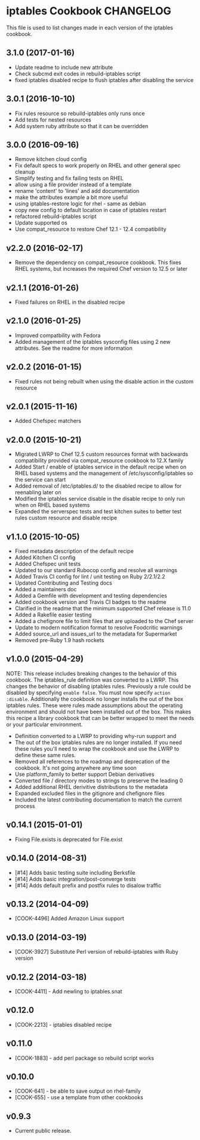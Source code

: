 # iptables Cookbook CHANGELOG
This file is used to list changes made in each version of the iptables cookbook.

## 3.1.0 (2017-01-16)

- Update readme to include new attribute
- Check subcmd exit codes in rebuild-iptables script
- fixed iptables disabled recipe to flush iptables after disabling the service

## 3.0.1 (2016-10-10)
- Fix rules resource so rebuild-iptables only runs once
- Add tests for nested resources
- Add system ruby attribute so that it can be overridden

## 3.0.0 (2016-09-16)
- Remove kitchen cloud config
- Fix default specs to work properly on RHEL and other general spec cleanup
- Simplify testing and fix failing tests on RHEL
- allow using a file provider instead of a template
- rename 'content' to 'lines' and add documentation
- make the attributes example a bit more useful
- using iptables-restore logic for rhel - same as debian
- copy new config to default location in case of iptables restart
- refactored rebuild-iptables script
- Update supported os
- Use compat_resource to restore Chef 12.1 - 12.4 compatibility

## v2.2.0 (2016-02-17)
- Remove the dependency on compat_resource cookbook. This fixes RHEL systems, but increases the required Chef version to 12.5 or later

## v2.1.1 (2016-01-26)
- Fixed failures on RHEL in the disabled recipe

## v2.1.0 (2016-01-25)
- Improved compatbility with Fedora
- Added management of the iptables sysconfig files using 2 new attributes. See the readme for more information

## v2.0.2 (2016-01-15)
- Fixed rules not being rebuilt when using the disable action in the custom resource

## v2.0.1 (2015-11-16)
- Added Chefspec matchers

## v2.0.0 (2015-10-21)
- Migrated LWRP to Chef 12.5 custom resources format with backwards compatibility provided via compat_resource cookbook to 12.X family
- Added Start / enable of iptables service in the default recipe when on RHEL based systems and the management of /etc/sysconfig/iptables so the service can start
- Added removal of /etc/iptables.d/ to the disabled recipe to allow for reenabling later on
- Modified the iptables service disable in the disable recipe to only run when on RHEL based systems
- Expanded the serverspec tests and test kitchen suites to better test rules custom resource and disable recipe

## v1.1.0 (2015-10-05)
- Fixed metadata description of the default recipe
- Added Kitchen CI config
- Added Chefspec unit tests
- Updated to our standard Rubocop config and resolve all warnings
- Added Travis CI config for lint / unit testing on Ruby 2/2.1/2.2
- Updated Contributing and Testing docs
- Added a maintainers doc
- Added a Gemfile with development and testing dependencies
- Added cookbook version and Travis CI badges to the readme
- Clarified in the readme that the minimum supported Chef release is 11.0
- Added a Rakefile easier testing
- Added a chefignore file to limit files that are uploaded to the Chef server
- Update to modern notification format to resolve Foodcritic warnings
- Added source_url and issues_url to the metadata for Supermarket
- Removed pre-Ruby 1.9 hash rockets

## v1.0.0 (2015-04-29)
NOTE: This release includes breaking changes to the behavior of this cookbook. The iptables_rule definition was converted to a LWRP.  This changes the behavior of disabling iptables rules.  Previously a rule could be disabled by specifying `enable false`.  You must now specify `action :disable`.  Additionally the cookbook no longer installs the out of the box iptables rules.  These were rules made assumptions about the operating environment and should not have been installed out of the box. This makes this recipe a library cookbook that can be better wrapped to meet the needs or your particular environment.
- Definition converted to a LWRP to providing why-run support and
- The out of the box iptables rules are no longer installed.  If you need these rules you'll need to wrap the cookbook and use the LWRP to define these same rules.
- Removed all references to the roadmap and deprecation of the cookbook.  It's not going anywhere any time soon
- Use platform_family to better support Debian derivatives
- Converted file / directory modes to strings to preserve the leading 0
- Added additional RHEL derivitive distributions to the metadata
- Expanded excluded files in the gitignore and chefignore files
- Included the latest contributing documentation to match the current process

## v0.14.1 (2015-01-01)
- Fixing File.exists is deprecated for File.exist

## v0.14.0 (2014-08-31)
- [#14] Adds basic testing suite including Berksfile
- [#14] Adds basic integration/post-converge tests
- [#14] Adds default prefix and postfix rules to disalow traffic

## v0.13.2 (2014-04-09)
- [COOK-4496] Added Amazon Linux support

## v0.13.0 (2014-03-19)
- [COOK-3927] Substitute Perl version of rebuild-iptables with Ruby version

## v0.12.2 (2014-03-18)
- [COOK-4411] - Add newling to iptables.snat

## v0.12.0
- [COOK-2213] - iptables disabled recipe

## v0.11.0
- [COOK-1883] - add perl package so rebuild script works

## v0.10.0
- [COOK-641] - be able to save output on rhel-family
- [COOK-655] - use a template from other cookbooks

## v0.9.3
- Current public release.
